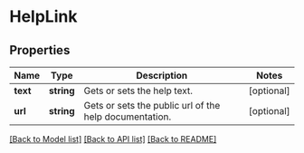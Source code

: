 # HelpLink

## Properties
Name | Type | Description | Notes
------------ | ------------- | ------------- | -------------
**text** | **string** | Gets or sets the help text. | [optional] 
**url** | **string** | Gets or sets the public url of the help documentation. | [optional] 

[[Back to Model list]](../README.md#documentation-for-models) [[Back to API list]](../README.md#documentation-for-api-endpoints) [[Back to README]](../README.md)


